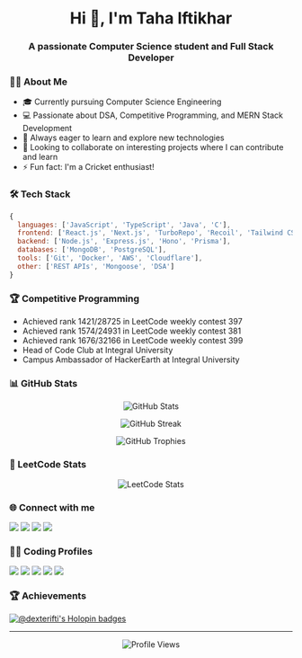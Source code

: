 <h1 align="center">Hi 👋, I'm Taha Iftikhar</h1>
<h3 align="center">A passionate Computer Science student and Full Stack Developer</h3>

### 👨‍💻 About Me
- 🎓 Currently pursuing Computer Science Engineering
- 💻 Passionate about DSA, Competitive Programming, and MERN Stack Development
- 🌱 Always eager to learn and explore new technologies
- 💞️ Looking to collaborate on interesting projects where I can contribute and learn
- ⚡ Fun fact: I'm a Cricket enthusiast!

### 🛠️ Tech Stack
```javascript
{
  languages: ['JavaScript', 'TypeScript', 'Java', 'C'],
  frontend: ['React.js', 'Next.js', 'TurboRepo', 'Recoil', 'Tailwind CSS'],
  backend: ['Node.js', 'Express.js', 'Hono', 'Prisma'],
  databases: ['MongoDB', 'PostgreSQL'],
  tools: ['Git', 'Docker', 'AWS', 'Cloudflare'],
  other: ['REST APIs', 'Mongoose', 'DSA']
}
```

### 🏆 Competitive Programming
- Achieved rank 1421/28725 in LeetCode weekly contest 397
- Achieved rank 1574/24931 in LeetCode weekly contest 381
- Achieved rank 1676/32166 in LeetCode weekly contest 399
- Head of Code Club at Integral University
- Campus Ambassador of HackerEarth at Integral University

### 📊 GitHub Stats
<p align="center">
  <img src="https://github-readme-stats.vercel.app/api?username=dexter-ifti&theme=dark&hide_border=false&include_all_commits=false&count_private=false" alt="GitHub Stats" />
</p>
<p align="center">
  <img src="https://github-readme-streak-stats.herokuapp.com/?user=dexter-ifti&theme=dark&hide_border=false" alt="GitHub Streak" />
</p>
<p align="center">
  <img src="https://github-profile-trophy.vercel.app/?username=dexter-ifti&theme=radical&no-frame=false&no-bg=true&margin-w=4" alt="GitHub Trophies" />
</p>

### 🎯 LeetCode Stats
<p align="center">
  <img src="https://leetcard.jacoblin.cool/ifti_taha?ext=heatmap" alt="LeetCode Stats" />
</p>

### 🌐 Connect with me
<p align="left">
<a href="mailto:tahaiftikhar8@gmail.com"><img src="https://img.shields.io/badge/Gmail-D14836?style=for-the-badge&logo=gmail&logoColor=white"/></a>
<a href="https://linkedin.com/in/ifti-taha"><img src="https://img.shields.io/badge/LinkedIn-0077B5?style=for-the-badge&logo=linkedin&logoColor=white"/></a>
<a href="https://twitter.com/dexterifti"><img src="https://img.shields.io/badge/Twitter-1DA1F2?style=for-the-badge&logo=twitter&logoColor=white"/></a>
<a href="https://hashnode.com/@ifti_taha"><img src="https://img.shields.io/badge/Hashnode-2962FF?style=for-the-badge&logo=hashnode&logoColor=white"/></a>
</p>

### 👨‍💻 Coding Profiles
<p align="left">
<a href="https://leetcode.com/ifti_taha"><img src="https://img.shields.io/badge/-LeetCode-FFA116?style=for-the-badge&logo=LeetCode&logoColor=black"/></a>
<a href="https://www.codechef.com/users/ifti_taha"><img src="https://img.shields.io/badge/-CodeChef-5B4638?style=for-the-badge&logo=CodeChef&logoColor=white"/></a>
<a href="https://codeforces.com/profile/ifti_taha"><img src="https://img.shields.io/badge/Codeforces-445f9d?style=for-the-badge&logo=Codeforces&logoColor=white"/></a>
<a href="https://www.hackerrank.com/ifti_taha"><img src="https://img.shields.io/badge/-Hackerrank-2EC866?style=for-the-badge&logo=HackerRank&logoColor=white"/></a>
<a href="https://auth.geeksforgeeks.org/user/ifti_taha/profile"><img src="https://img.shields.io/badge/GeeksforGeeks-298D46?style=for-the-badge&logo=geeksforgeeks&logoColor=white"/></a>
</p>

### 🏆 Achievements
[![@dexterifti's Holopin badges](https://holopin.me/dexterifti)](https://holopin.io/@dexterifti)

---
<p align="center">
  <img src="https://visitcount.itsvg.in/api?id=dexter-ifti&icon=0&color=0" alt="Profile Views"/>
</p>
